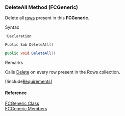 ﻿### DeleteAll Method (FCGeneric)

Delete all [rows](/sdk/fcSDK~FChoice.Foundation.FCGeneric~Rows.md) present in this **FCGeneric**.

Syntax

```vbnet
'Declaration

Public Sub DeleteAll() 
```

```csharp
public void DeleteAll()
```

Remarks

Calls [Delete](ms-help://MS.NETFrameworkSDKv1.1/cpref/html/frlrfSystemDataDataRowClassDeleteTopic.htm) on every row present in the Rows collection.

[!include[Requirements](../partials/requirements.md)]

#### Reference

[FCGeneric Class](fcSDK~FChoice.Foundation.FCGeneric.md)  
[FCGeneric Members](fcSDK~FChoice.Foundation.FCGeneric_members.md)